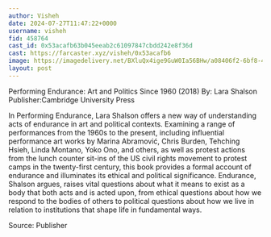```yaml
---
author: Visheh
date: 2024-07-27T11:47:22+0000
username: visheh
fid: 458764
cast_id: 0x53acafb63b045eeab2c61097847cbdd242e8f36d
cast: https://farcaster.xyz/visheh/0x53acafb6
image: https://imagedelivery.net/BXluQx4ige9GuW0Ia56BHw/a08406f2-6bf8-4cc8-093e-633e1852a500/original
layout: post
---
```


Performing Endurance: Art and Politics Since 1960 (2018)
By: Lara Shalson
Publisher:Cambridge University Press

In Performing Endurance, Lara Shalson offers a new way of understanding acts of endurance in art and political contexts. Examining a range of performances from the 1960s to the present, including influential performance art works by Marina Abramović, Chris Burden, Tehching Hsieh, Linda Montano, Yoko Ono, and others, as well as protest actions from the lunch counter sit-ins of the US civil rights movement to protest camps in the twenty-first century, this book provides a formal account of endurance and illuminates its ethical and political significance. Endurance, Shalson argues, raises vital questions about what it means to exist as a body that both acts and is acted upon, from ethical questions about how we respond to the bodies of others to political questions about how we live in relation to institutions that shape life in fundamental ways.

Source: Publisher

<img src='https://imagedelivery.net/BXluQx4ige9GuW0Ia56BHw/a08406f2-6bf8-4cc8-093e-633e1852a500/original' alt='' referrerpolicy='no-referrer'/>
